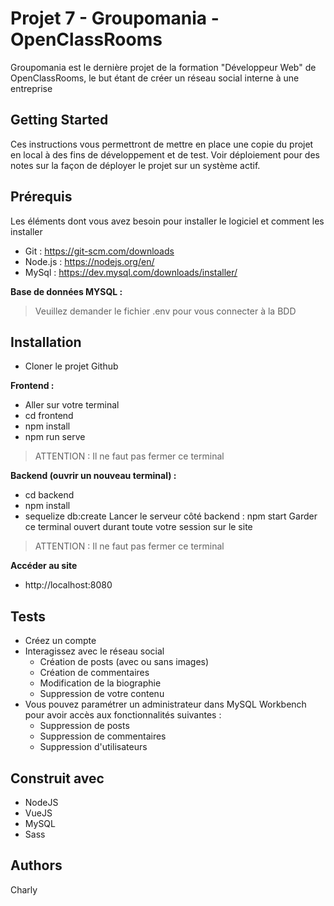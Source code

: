 # Projet 7 - Groupomania - OpenClassRooms
Groupomania est le dernière projet de la formation "Développeur Web" de OpenClassRooms, le but étant de créer un réseau social interne à une entreprise

## Getting Started
Ces instructions vous permettront de mettre en place une copie du projet en local à des fins de développement et de test. Voir déploiement pour des notes sur la façon de déployer le projet sur un système actif.

## Prérequis
Les éléments dont vous avez besoin pour installer le logiciel et comment les installer

- Git : https://git-scm.com/downloads
- Node.js : https://nodejs.org/en/
- MySql : https://dev.mysql.com/downloads/installer/

**Base de données MYSQL :**

> Veuillez demander le fichier .env pour vous connecter à la BDD


## Installation

- Cloner le projet Github

**Frontend :**
- Aller sur votre terminal 
- cd frontend 
- npm install
- npm run serve

> ATTENTION : Il ne faut pas fermer ce terminal

**Backend (ouvrir un nouveau terminal) :**
- cd backend
- npm install
- sequelize db:create Lancer le serveur côté backend : npm start Garder ce terminal ouvert durant toute votre session sur le site

> ATTENTION : Il ne faut pas fermer ce terminal


**Accéder au site**

- http://localhost:8080

## Tests

- Créez un compte
- Interagissez avec le réseau social
   - Création de posts (avec ou sans images)
   - Création de commentaires
   - Modification de la biographie
   - Suppression de votre contenu
- Vous pouvez paramétrer un administrateur dans MySQL Workbench pour avoir accès aux fonctionnalités suivantes :
  - Suppression de posts
  - Suppression de commentaires
  - Suppression d'utilisateurs

## Construit avec
- NodeJS
- VueJS
- MySQL
- Sass


## Authors
Charly
